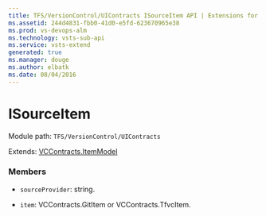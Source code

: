 ```yaml
---
title: TFS/VersionControl/UIContracts ISourceItem API | Extensions for Visual Studio Team Services
ms.assetid: 244d4831-fbb0-41d0-e5fd-623670965e38
ms.prod: vs-devops-alm
ms.technology: vsts-sub-api
ms.service: vsts-extend
generated: true
ms.manager: douge
ms.author: elbatk
ms.date: 08/04/2016
---
```


# ISourceItem

Module path: `TFS/VersionControl/UIContracts`

Extends: [VCContracts.ItemModel](../../../TFS/VersionControl/Contracts/ItemModel.md)

### Members

* `sourceProvider`: string. 

* `item`: VCContracts.GitItem or VCContracts.TfvcItem. 

